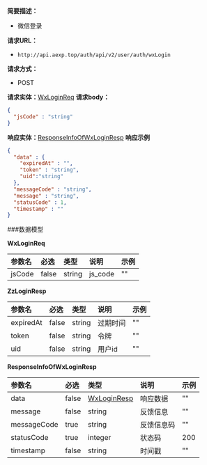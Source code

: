 **简要描述：**
- 微信登录

**请求URL：**
- `http://api.aexp.top/auth/api/v2/user/auth/wxLogin`

**请求方式：**
- POST


**请求实体：**[WxLoginReq](#WxLoginReq)
**请求body：**
```json
{
  "jsCode" : "string"
}
```

**响应实体：**[ResponseInfoOfWxLoginResp](#ResponseInfoOfWxLoginResp)
**响应示例**
```json
{
  "data" : {
    "expiredAt" : "",
    "token" : "string",
	"uid":"string"
  },
  "messageCode" : "string",
  "message" : "string",
  "statusCode" : 1,
  "timestamp" : ""
}
```

###数据模型

<a name="WxLoginReq"></a>**WxLoginReq**

|参数名|必选|类型|说明|示例|
|:---|:---|:---|:---|:---|
|jsCode|false|string|js_code|""|

<a name="WxLoginResp"></a>**ZzLoginResp**

|参数名|必选|类型|说明|示例|
|:---|:---|:---|:---|:---|
|expiredAt|false|string|过期时间|""|
|token|false|string|令牌|""|
|uid|false|string|用户id|""|

<a name="ResponseInfoOfWxLoginResp"></a>**ResponseInfoOfWxLoginResp**

|参数名|必选|类型|说明|示例|
|:---|:---|:---|:---|:---|
|data|false|[WxLoginResp](#WxLoginResp)|响应数据|""|
|message|false|string|反馈信息|""|
|messageCode|true|string|反馈信息码|""|
|statusCode|true|integer|状态码|200|
|timestamp|false|string|时间戳|""|
